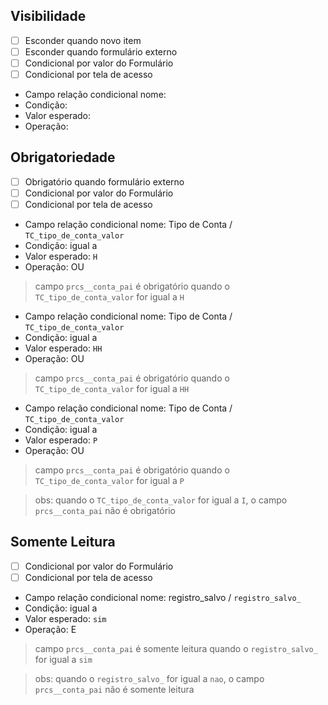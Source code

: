 ## Visibilidade

- [ ] Esconder quando novo item
- [ ] Esconder quando formulário externo
- [ ] Condicional por valor do Formulário
- [ ] Condicional por tela de acesso

- Campo relação condicional nome: 
- Condição: 
- Valor esperado: 
- Operação: 

## Obrigatoriedade

- [ ] Obrigatório quando formulário externo
- [ ] Condicional por valor do Formulário
- [ ] Condicional por tela de acesso

- Campo relação condicional nome: Tipo de Conta / `TC_tipo_de_conta_valor`
- Condição: igual a
- Valor esperado: `H`
- Operação: OU

> campo `prcs__conta_pai` é obrigatório quando o `TC_tipo_de_conta_valor` for igual a `H`

- Campo relação condicional nome: Tipo de Conta / `TC_tipo_de_conta_valor`
- Condição: igual a
- Valor esperado: `HH`
- Operação: OU

> campo `prcs__conta_pai` é obrigatório quando o `TC_tipo_de_conta_valor` for igual a `HH`

- Campo relação condicional nome: Tipo de Conta / `TC_tipo_de_conta_valor`
- Condição: igual a
- Valor esperado: `P`
- Operação: OU

> campo `prcs__conta_pai` é obrigatório quando o `TC_tipo_de_conta_valor` for igual a `P`

> obs: quando o `TC_tipo_de_conta_valor` for igual a `I`, o campo `prcs__conta_pai` não é obrigatório

## Somente Leitura

- [ ] Condicional por valor do Formulário
- [ ] Condicional por tela de acesso

- Campo relação condicional nome: registro_salvo / `registro_salvo_`
- Condição: igual a
- Valor esperado: `sim`
- Operação: E

> campo `prcs__conta_pai` é somente leitura quando o `registro_salvo_` for igual a `sim`

> obs: quando o `registro_salvo_` for igual a `nao`, o campo `prcs__conta_pai` não é somente leitura